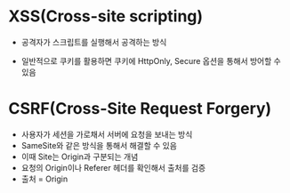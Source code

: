 # XSS(Cross-site scripting)

- 공격자가 스크립트를 실행해서 공격하는 방식

- 일반적으로 쿠키를 활용하면 쿠키에 HttpOnly, Secure 옵션을 통해서 방어할 수 있음

# CSRF(Cross-Site Request Forgery)

- 사용자가 세션을 가로채서 서버에 요청을 보내는 방식
- SameSite와 같은 방식을 통해서 해결할 수 있음
- 이때 Site는 Origin과 구분되는 개념
- 요청의 Origin이나 Referer 헤더를 확인해서 출처를 검증
- 출처 = Origin
